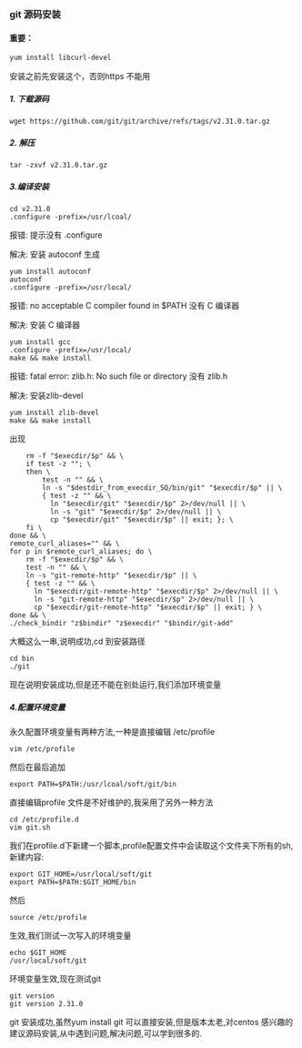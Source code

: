 

### git 源码安装
#### 重要：

````sh
yum install libcurl-devel
````

安装之前先安装这个，否则https 不能用

##### 1. 下载源码

````
wget https://github.com/git/git/archive/refs/tags/v2.31.0.tar.gz
````

##### 2. 解压

````
tar -zxvf v2.31.0.tar.gz
````

##### 3.编译安装

````
cd v2.31.0
.configure -prefix=/usr/lcoal/
````

报错: 提示没有 .configure

解决: 安装 autoconf 生成

````
yum install autoconf
autoconf
.configure -prefix=/usr/local/
````

报错:  no acceptable C compiler found in $PATH 没有 C 编译器

解决:  安装 C 编译器

````
yum install gcc
.configure -prefix=/usr/local/
make && make install
````

报错:  fatal error: zlib.h: No such file or directory 没有 zlib.h

解决: 安装zlib-devel

````
yum install zlib-devel
make && make install
````

出现

````
	rm -f "$execdir/$p" && \
	if test -z ""; \
	then \
		test -n "" && \
		ln -s "$destdir_from_execdir_SQ/bin/git" "$execdir/$p" || \
		{ test -z "" && \
		  ln "$execdir/git" "$execdir/$p" 2>/dev/null || \
		  ln -s "git" "$execdir/$p" 2>/dev/null || \
		  cp "$execdir/git" "$execdir/$p" || exit; }; \
	fi \
done && \
remote_curl_aliases="" && \
for p in $remote_curl_aliases; do \
	rm -f "$execdir/$p" && \
	test -n "" && \
	ln -s "git-remote-http" "$execdir/$p" || \
	{ test -z "" && \
	  ln "$execdir/git-remote-http" "$execdir/$p" 2>/dev/null || \
	  ln -s "git-remote-http" "$execdir/$p" 2>/dev/null || \
	  cp "$execdir/git-remote-http" "$execdir/$p" || exit; } \
done && \
./check_bindir "z$bindir" "z$execdir" "$bindir/git-add"

````

大概这么一串,说明成功,cd 到安装路径

````
cd bin 
./git
````

现在说明安装成功,但是还不能在别处运行,我们添加环境变量

##### 4.配置环境变量

永久配置环境变量有两种方法,一种是直接编辑 /etc/profile

````
vim /etc/profile
````

然后在最后追加

````
export PATH=$PATH:/usr/lcoal/soft/git/bin
````

直接编辑profile 文件是不好维护的,我采用了另外一种方法

````
cd /etc/profile.d
vim git.sh
````

我们在profile.d下新建一个脚本,profile配置文件中会读取这个文件夹下所有的sh,新建内容:

````
export GIT_HOME=/usr/local/soft/git
export PATH=$PATH:$GIT_HOME/bin
````

然后

````
source /etc/profile
````

生效,我们测试一次写入的环境变量

````
echo $GIT_HOME
/usr/local/soft/git
````

环境变量生效,现在测试git

````
git version
git version 2.31.0
````

git 安装成功,虽然yum install git 可以直接安装,但是版本太老,对centos 感兴趣的建议源码安装,从中遇到问题,解决问题,可以学到很多的.

